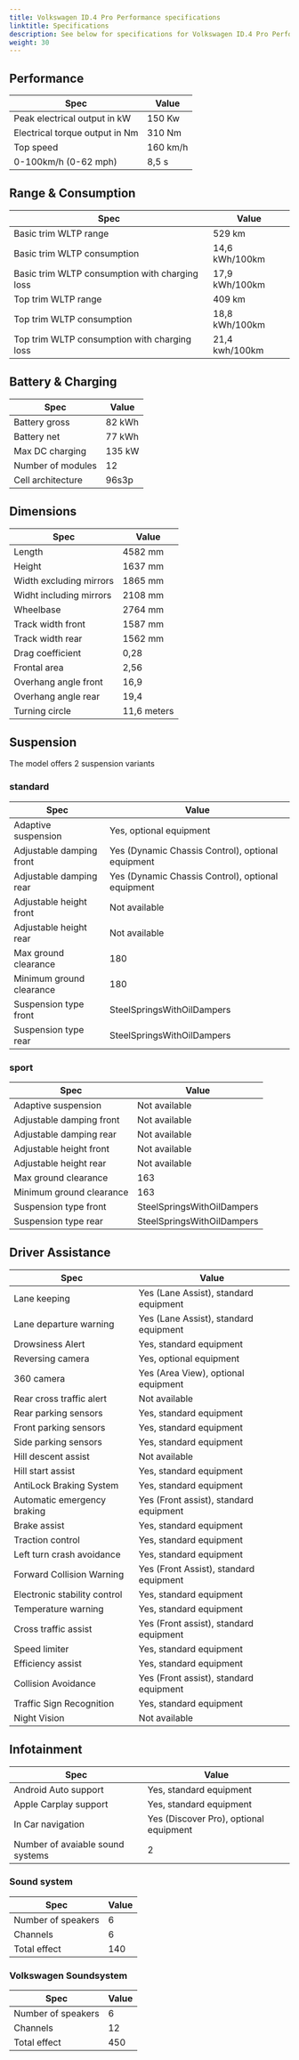 ```yaml
---
title: Volkswagen ID.4 Pro Performance specifications
linktitle: Specifications
description: See below for specifications for Volkswagen ID.4 Pro Performance
weight: 30
---
```


## Performance

|Spec|Value|
|----|-----|
|Peak electrical output in kW|150 Kw|
|Electrical torque output in Nm|310 Nm|
|Top speed|160 km/h|
|0-100km/h (0-62 mph)|8,5 s|



## Range & Consumption

|Spec|Value|
|----|-----|
|Basic trim WLTP range|529 km|
|Basic trim WLTP consumption|14,6 kWh/100km|
|Basic trim WLTP consumption with charging loss|17,9 kWh/100km|
|Top trim WLTP range|409 km|
|Top trim WLTP consumption|18,8 kWh/100km|
|Top trim WLTP consumption with charging loss|21,4 kwh/100km|



## Battery & Charging

|Spec|Value|
|----|-----|
|Battery gross|82 kWh|
|Battery net|77 kWh|
|Max DC charging|135 kW|
|Number of modules|12|
|Cell architecture|96s3p|



## Dimensions

|Spec|Value|
|----|-----|
|Length|4582 mm|
|Height|1637 mm|
|Width excluding mirrors|1865 mm|
|Widht including mirrors|2108 mm|
|Wheelbase|2764 mm|
|Track width front|1587 mm|
|Track width rear|1562 mm|
|Drag coefficient|0,28|
|Frontal area|2,56|
|Overhang angle front|16,9|
|Overhang angle rear|19,4|
|Turning circle|11,6 meters|

## Suspension

The model offers 2 suspension variants

### standard

|Spec|Value|
|----|-----|
|Adaptive suspension|Yes, optional equipment|
|Adjustable damping front|Yes (Dynamic Chassis Control), optional equipment|
|Adjustable damping rear|Yes (Dynamic Chassis Control), optional equipment|
|Adjustable height front|Not available|
|Adjustable height rear|Not available|
|Max ground clearance|180|
|Minimum ground clearance|180|
|Suspension type front|SteelSpringsWithOilDampers|
|Suspension type rear|SteelSpringsWithOilDampers|

### sport

|Spec|Value|
|----|-----|
|Adaptive suspension|Not available|
|Adjustable damping front|Not available|
|Adjustable damping rear|Not available|
|Adjustable height front|Not available|
|Adjustable height rear|Not available|
|Max ground clearance|163|
|Minimum ground clearance|163|
|Suspension type front|SteelSpringsWithOilDampers|
|Suspension type rear|SteelSpringsWithOilDampers|

## Driver Assistance

|Spec|Value|
|----|-----|
|Lane keeping|Yes (Lane Assist), standard equipment|
|Lane departure warning|Yes (Lane Assist), standard equipment|
|Drowsiness Alert|Yes, standard equipment|
|Reversing camera|Yes, optional equipment|
|360 camera|Yes (Area View), optional equipment|
|Rear cross traffic alert|Not available|
|Rear parking sensors|Yes, standard equipment|
|Front parking sensors|Yes, standard equipment|
|Side parking sensors|Yes, standard equipment|
|Hill descent assist|Not available|
|Hill start assist|Yes, standard equipment|
|AntiLock Braking System|Yes, standard equipment|
|Automatic emergency braking|Yes (Front assist), standard equipment|
|Brake assist|Yes, standard equipment|
|Traction control|Yes, standard equipment|
|Left turn crash avoidance|Yes, standard equipment|
|Forward Collision Warning|Yes (Front Assist), standard equipment|
|Electronic stability control|Yes, standard equipment|
|Temperature warning|Yes, standard equipment|
|Cross traffic assist|Yes (Front assist), standard equipment|
|Speed limiter|Yes, standard equipment|
|Efficiency assist|Yes, standard equipment|
|Collision Avoidance|Yes (Front assist), standard equipment|
|Traffic Sign Recognition|Yes, standard equipment|
|Night Vision|Not available|

## Infotainment

|Spec|Value|
|----|-----|
|Android Auto support|Yes, standard equipment|
|Apple Carplay support|Yes, standard equipment|
|In Car navigation|Yes (Discover Pro), optional equipment|
|Number of avaiable sound systems|2|

### Sound system

|Spec|Value|
|----|-----|
|Number of speakers|6|
|Channels|6|
|Total effect|140|

### Volkswagen Soundsystem

|Spec|Value|
|----|-----|
|Number of speakers|6|
|Channels|12|
|Total effect|450|
